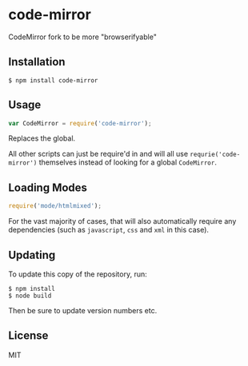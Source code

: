# code-mirror

CodeMirror fork to be more "browserifyable"

## Installation

```
$ npm install code-mirror
```

## Usage

```javascript
var CodeMirror = require('code-mirror');
```

Replaces the global.

All other scripts can just be require'd in and will all use `requrie('code-mirror')` themselves instead of looking for a global `CodeMirror`.

## Loading Modes

```javascript
require('mode/htmlmixed');
```

For the vast majority of cases, that will also automatically require any dependencies (such as `javascript`, `css` and `xml` in this case).

## Updating

To update this copy of the repository, run:

```
$ npm install
$ node build
```

Then be sure to update version numbers etc.

## License

MIT